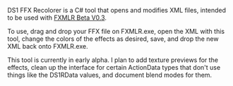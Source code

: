 DS1 FFX Recolorer is a C# tool that opens and modifies XML files, intended to be used with [FXMLR Beta V0.3]([url](https://cdn.discordapp.com/attachments/529900741998149643/647504449459453972/FXMLR_Beta_V0.3.zip?ex=68979402&is=68964282&hm=9d611d690035dbfe4b414c10c5f7ebe1f58febc0802b6b140fdf878d490eca38&)).

To use, drag and drop your FFX file on FXMLR.exe, open the XML with this tool, change the colors of the effects as desired, save, and drop the new XML back onto FXMLR.exe.

This tool is currently in early alpha. I plan to add texture previews for the effects, clean up the interface for certain ActionData types that don't use things like the DS1RData values, and document blend modes for them.
